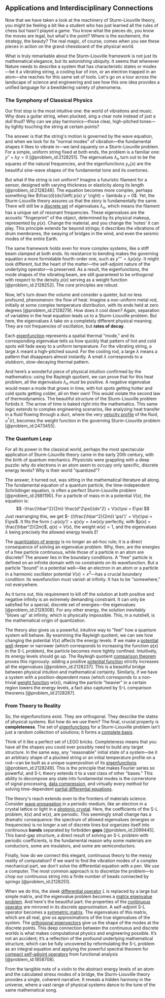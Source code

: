 ## Applications and Interdisciplinary Connections

Now that we have taken a look at the machinery of Sturm-Liouville theory, you might be feeling a bit like a student who has just learned all the rules of chess but hasn't played a game. You know what the pieces do, you know the moves are legal, but what's the point? Where is the excitement, the strategy, the beauty? The real magic, of course, comes when you see these pieces in action on the grand chessboard of the physical world.

What is truly remarkable about the Sturm-Liouville framework is not just its mathematical elegance, but its astonishing ubiquity. It seems that whenever Nature needs to describe a system that has characteristic states or modes—be it a vibrating string, a cooling bar of iron, or an electron trapped in an atom—she reaches for this same set of tools. Let's go on a tour across the landscape of science and engineering and see how this one idea provides a unified language for a bewildering variety of phenomena.

### The Symphony of Classical Physics

Our first stop is the most intuitive one: the world of vibrations and music. Why does a guitar string, when plucked, sing a clear note instead of just a dull thud? Why can we play harmonics—those clear, high-pitched tones—by lightly touching the string at certain points?

The answer is that the string's motion is governed by the wave equation, and when we look for its "normal modes" of vibration—the fundamental shapes it likes to vibrate in—we land squarely on a Sturm-Liouville problem. For a simple, uniform string fixed at both ends, the problem is a familiar one: $y'' + \lambda y = 0$ [@problem_id:2128251]. The eigenvalues $\lambda_n$ turn out to be the squares of the natural frequencies, and the eigenfunctions $y_n(x)$ are the beautiful sine-wave shapes of the fundamental tone and its overtones.

But what if the string is not uniform? Imagine a futuristic filament for a sensor, designed with varying thickness or elasticity along its length [@problem_id:2128246]. The equation becomes more complex, perhaps something like $\frac{d}{dx}\left( p(x) y' \right) + \lambda y = 0$. Yet, the Sturm-Liouville theory assures us that the story is fundamentally the same. There will still be a [discrete set](@article_id:145529) of eigenvalues $\lambda_n$, which means the filament has a unique set of resonant frequencies. These eigenvalues are the acoustic "fingerprint" of the object, determined by its physical makeup, represented by $p(x)$. Change the material, and you change the 'notes' it can play. This principle extends far beyond strings; it describes the vibrations of drum membranes, the swaying of bridges in the wind, and even the seismic modes of the entire Earth.

The same framework holds even for more complex systems, like a stiff beam clamped at both ends. Its resistance to bending makes the governing equation a more formidable fourth-order one, such as $y'''' = \lambda \rho(x) y$. It might look different, but the heart of the matter—the self-adjoint nature of the underlying operator—is preserved. As a result, the eigenfunctions, the mode shapes of the vibrating beam, are still guaranteed to be orthogonal with respect to the density $\rho(x)$ serving as a weight function [@problem_id:2128252]. The core principles are robust.

Now, let's turn down the volume and consider a quieter, but no less profound, phenomenon: the flow of heat. Imagine a non-uniform metal rod, initially at some complex temperature distribution, with its ends held at zero degrees [@problem_id:2128279]. How does it cool down? Again, separation of variables in the heat equation leads us to a Sturm-Liouville problem. But here, the eigenvalues $\lambda$ take on a completely different physical meaning. They are not frequencies of oscillation, but **rates of decay**.

Each [eigenfunction](@article_id:148536) represents a spatial thermal "mode," and its corresponding eigenvalue tells us how quickly that pattern of hot and cold spots will fade away to a uniform temperature. For the vibrating string, a large $\lambda$ meant a high-pitched sound. For the cooling rod, a large $\lambda$ means a pattern that disappears almost instantly. A small $\lambda$ corresponds to a stubborn, slow-decaying thermal pattern.

And here’s a wonderful piece of physical intuition confirmed by the mathematics: using the Rayleigh quotient, we can prove that for this heat problem, all the eigenvalues $\lambda_n$ *must* be positive. A negative eigenvalue would mean a mode that *grows* in time, with hot spots getting hotter and cold spots getting colder, all on their own! This would violate the second law of thermodynamics. The beautiful structure of the Sturm-Liouville problem forbids it. The arrow of time is baked right into the mathematics. This same logic extends to complex engineering scenarios, like analyzing heat transfer in a fluid flowing through a duct, where the very [velocity profile](@article_id:265910) of the fluid, $u^*(r)$, becomes the weight function in the governing Sturm-Liouville problem [@problem_id:2473455].

### The Quantum Leap

For all its power in the classical world, perhaps the most spectacular application of Sturm-Liouville theory came in the early 20th century, with the birth of quantum mechanics. Physicists were grappling with a deep puzzle: why do electrons in an atom seem to occupy only specific, discrete energy levels? Why is their world "quantized"?

The answer, it turned out, was sitting in the mathematical literature all along. The fundamental equation of a quantum particle, the time-independent Schrödinger equation, is often a perfect Sturm-Liouville problem [@problem_id:2681190]. For a particle of mass $m$ in a potential $V(x)$, the equation is:
$$ -\frac{\hbar^2}{2m} \frac{d^2\psi}{dx^2} + V(x)\psi = E\psi $$
Just rearranging this, we get $- ((\frac{\hbar^2}{2m}) \psi')' + V(x)\psi = E\psi$. It fits the form $(-p(x)y')' + q(x)y = \lambda w(x) y$ perfectly, with $p(x) = \frac{\hbar^2}{2m}$, $q(x) = V(x)$, the weight $w(x) = 1$, and the eigenvalues $\lambda$ being precisely the allowed energy levels $E$!

The [quantization of energy](@article_id:137331) is no longer an ad-hoc rule; it is a direct consequence of solving an eigenvalue problem. Why, then, are the energies of a free particle continuous, while those of a particle in an atom are discrete? The answer lies in the boundary conditions. A "free" particle is defined on an infinite domain with no constraints on its wavefunction. But a particle "bound" in a potential well—like an electron in an atom or a particle in a harmonic oscillator potential $V(x) = x^2$—has a crucial boundary condition: its wavefunction must vanish at infinity. It has to be "somewhere," not everywhere.

As it turns out, this requirement to kill off the solution at both positive and negative infinity is an extremely demanding constraint. It can only be satisfied for a special, discrete set of energies—the eigenvalues [@problem_id:2128308]. For any other energy, the solution inevitably "blows up" at infinity, which is physically impossible. This, in a nutshell, is the mathematical origin of quantization.

The theory also gives us a powerful, intuitive way to "feel" how a quantum system will behave. By examining the Rayleigh quotient, we can see how changing the potential $V(x)$ affects the energy levels. If we make a [potential well](@article_id:151646) deeper or narrower (which corresponds to increasing the function $q(x)$ in the S-L problem), the particle becomes more tightly confined. Intuitively, its energy levels should go up. The Rayleigh quotient [comparison theorem](@article_id:637178) proves this rigorously: adding a positive [potential function](@article_id:268168) strictly increases all the eigenvalues [@problem_id:2128237]. This is a beautiful bridge between physical intuition and mathematical certainty. Similarly, if we have a system with a position-dependent mass (which corresponds to a non-trivial [weight function](@article_id:175542) $w(x)$), making the particle "heavier" in a certain region lowers the energy levels, a fact also captured by S-L comparison theorems [@problem_id:2128267].

### From Theory to Reality

So, the eigenfunctions exist. They are orthogonal. They describe the states of physical systems. But how do we use them? The final, crucial property is **completeness**. The set of [eigenfunctions](@article_id:154211) for a Sturm-Liouville problem isn't just a random collection of solutions; it forms a [complete basis](@article_id:143414).

Think of it like a perfect set of LEGO bricks. Completeness means that you have all the shapes you could ever possibly need to build *any* target structure. In the same way, any "reasonable" initial state of a system—be it an arbitrary shape of a plucked string or an initial temperature profile on a rod—can be built as a unique superposition of its [eigenfunctions](@article_id:154211) [@problem_id:2128249]. This is the principle that makes Fourier series so powerful, and S-L theory extends it to a vast class of other "bases." This ability to decompose any state into fundamental modes is the cornerstone of signal processing, [data compression](@article_id:137206), and virtually every method for solving time-dependent [partial differential equations](@article_id:142640).

The theory's reach extends even to the frontiers of materials science. Consider [wave propagation](@article_id:143569) in a periodic medium, like an electron in a crystal lattice or light in a [photonic crystal](@article_id:141168). Here, the coefficients of the S-L problem, $k(x)$ and $w(x)$, are periodic. This seemingly small change has a dramatic consequence: the spectrum of allowed eigenvalues (energies or frequencies) is no longer a set of discrete lines but organizes itself into continuous **bands** separated by forbidden **gaps** [@problem_id:2099445]. This band-gap structure, a direct result of solving an S-L problem with periodic coefficients, is the fundamental reason why some materials are conductors, some are insulators, and some are semiconductors.

Finally, how do we connect this elegant, continuous theory to the messy reality of computation? If we want to find the vibration modes of a complex mechanical part, we don't solve the differential equation with a pen. We use a computer. The most common approach is to discretize the problem—to chop our continuous string into a finite number of beads connected by springs [@problem_id:2128251].

When we do this, the sleek [differential operator](@article_id:202134) $L$ is replaced by a large but simple matrix, and the eigenvalue problem becomes a [matrix eigenvalue problem](@article_id:141952). And here's the beautiful part: the properties of the [continuous operator](@article_id:142803) are mirrored in its discrete approximation. A self-adjoint S-L operator becomes a [symmetric matrix](@article_id:142636). The eigenvalues of this matrix, which are all real, give us approximations of the true eigenvalues of the system. The [orthogonal eigenvectors](@article_id:155028) give us the shape of the modes at the discrete points. This deep connection between the continuous and discrete worlds is what makes computational physics and engineering possible. It’s not an accident; it’s a reflection of the profound underlying mathematical structure, which can be fully uncovered by reformulating the S-L problem as an integral equation and applying the powerful spectral theorem for [compact self-adjoint operators](@article_id:147207) from functional analysis [@problem_id:1858708].

From the tangible note of a violin to the abstract energy levels of an atom and the calculated stress modes of a bridge, the Sturm-Liouville theory provides a single, coherent narrative. It reveals a hidden harmony in the universe, where a vast range of physical systems dance to the tune of the same mathematical song.